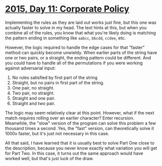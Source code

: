 # [2015, Day 11: Corporate Policy](https://adventofcode.com/2015/day/11)

Implementing the rules as they are laid out works just fine, but this one was actually faster to solve in my head. The text hints at this, but when you combine all of the rules, you know that what you're likely doing is matching the pattern ending in something like `aabcc`, `bbcdd`, `ccdee`, etc.

However, the logic required to handle the edge cases for that "faster" method can quickly become unwieldy. When earlier parts of the string have one or two pairs, or a straight, the ending pattern could be different. And you could have to handle all of the permutations if you were working against adversarial input:

1. No rules satisfied by first part of the string
2. Straight, but no pairs in first part of the string.
3. One pair, no straight.
4. Two pair, no straight.
5. Straight and one pair.
6. Straight and two pair.

The logic may seem relatively clear at this point. However, what if the next match requires rolling over an earlier character? Enter recursion. Meanwhile, the "slow" version of the program can solve this problem a few thousand times a second. Yes, the "fast" version, can theoretically solve it 1000x faster, but it's just not necessary in this case.

All that said, I have learned that it is usually best to solve Part One close to the description, because you never know exactly what variation you will get for Part Two. In this case, it turns out the same approach would have worked well, but that's just luck of the draw.
